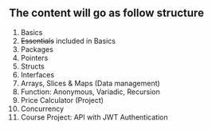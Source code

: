 ## The content will go as follow structure

1. Basics
2. ~~Essentials~~ included in Basics   
3. Packages
4. Pointers
5. Structs
6. Interfaces
7. Arrays, Slices & Maps (Data management)
8. Function: Anonymous, Variadic, Recursion
9. Price Calculator (Project)
10. Concurrency
11. Course Project: API with JWT Authentication